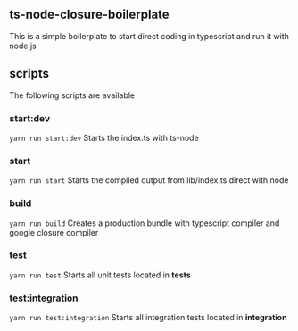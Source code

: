 ## ts-node-closure-boilerplate

This is a simple boilerplate to start direct coding in typescript and run it with node.js

## scripts

The following scripts are available

### start:dev

`yarn run start:dev`
Starts the index.ts with ts-node

### start

`yarn run start`
Starts the compiled output from lib/index.ts direct with node

### build

`yarn run build`
Creates a production bundle with typescript compiler and google closure compiler

### test

`yarn run test`
Starts all unit tests located in **tests**

### test:integration

`yarn run test:integration`
Starts all integration tests located in **integration**
